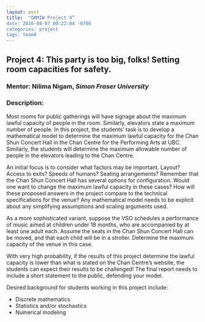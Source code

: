 ```yaml
---
layout: post
title:  "GMMIW Project 4”
date: 2016-08-07 00:22:04 -0700
categories: project
tags: team4
---
```

## Project 4: This party is too big, folks! Setting room capacities for safety.

### Mentor: Nilima Nigam, *Simon Fraser University*

### Description: 
Most rooms for public gatherings will have signage about the maximum lawful capacity of people in the room. Similarly, elevators state a maximum number of people. In this project, the students’ task is to develop a mathematical model to determine the maximum lawful capacity for the Chan Shun Concert Hall in the Chan Centre for the Performing Arts at UBC. Similarly, the students will determine the maximum allowable number of people in the elevators leading to the Chan Centre.

An initial focus is to consider what factors may be important. Layout? Access to exits? Speeds of humans? Seating arrangements? Remember that the Chan Shun Concert Hall has several options for configuration. Would one want to change the maximum lawful capacity in these cases? How will these proposed answers in the project compare to the technical specifications for the venue? Any mathematical model needs to be explicit about any simplifying assumptions and scaling arguments used.

As a more sophisticated variant, suppose the VSO schedules a performance of music aimed at children under 18 months, who are accompanied by at least one adult each. Assume the seats in the Chan Shun Concert Hall can be moved, and that each child will be in a stroller. Determine the maximum capacity of the venue in this case.

With very high probability, if the results of this project determine the lawful capacity is lower than what is stated on the Chan Centre’s website, the students can expect their results to be challenged! The final report needs to include a short statement to the public, defending your model.

Desired background for students working in this project include:

* Discrete mathematics
* Statistics and/or stochastics
* Numerical modeling

